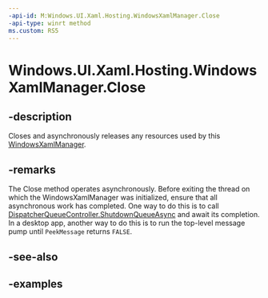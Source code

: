 ```yaml
---
-api-id: M:Windows.UI.Xaml.Hosting.WindowsXamlManager.Close
-api-type: winrt method
ms.custom: RS5
---
```


<!-- Method syntax.
public void WindowsXamlManager.Close()
-->

# Windows.UI.Xaml.Hosting.WindowsXamlManager.Close

## -description
Closes and asynchronously releases any resources used by this [WindowsXamlManager](windowsxamlmanager.md).

## -remarks

The Close method operates asynchronously.
Before exiting the thread on which the WindowsXamlManager was initialized,
ensure that all asynchronous work has completed.
One way to do this is to call
[DispatcherQueueController.ShutdownQueueAsync](../windows.system/dispatcherqueuecontroller_shutdownqueueasync_542547627.md)
and await its completion.
In a desktop app, another way to do this is to run the top-level message pump until `PeekMessage` returns `FALSE`.

## -see-also

## -examples
